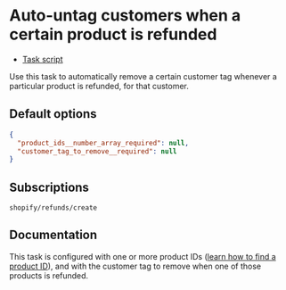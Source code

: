 # Auto-untag customers when a certain product is refunded

* [Task script](./script.liquid)

Use this task to automatically remove a certain customer tag whenever a particular product is refunded, for that customer.

## Default options

```json
{
  "product_ids__number_array_required": null,
  "customer_tag_to_remove__required": null
}
```

## Subscriptions

```liquid
shopify/refunds/create
```

## Documentation

This task is configured with one or more product IDs ([learn how to find a product ID](https://help.usemechanic.com/en/articles/2946120-how-do-i-find-an-id-for-a-product-collection-order-or-something-else)), and with the customer tag to remove when one of those products is refunded.